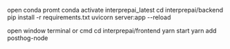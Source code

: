 open conda promt
conda activate interprepai_latest
cd interprepai/backend
pip install -r requirements.txt
uvicorn server:app --reload

open window terminal or cmd
cd interprepai/frontend
yarn start
yarn add posthog-node
